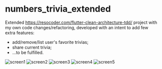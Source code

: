 # numbers_trivia_extended

Extended https://resocoder.com/flutter-clean-architecture-tdd/ project with my own code changes/refactoring, developed with an intent to add few extra features:
- add/remove/list user's favorite trivias;
- share current trivia;
- ...to be fulfilled.


![screen1](https://github.com/kkaun/numbers_trivia/blob/master/blob/screen1.png)
![screen2](https://github.com/kkaun/numbers_trivia/blob/master/blob/screen2.png)
![screen3](https://github.com/kkaun/numbers_trivia/blob/master/blob/screen3.png)
![screen4](https://github.com/kkaun/numbers_trivia/blob/master/blob/screen4.png)
![screen5](https://github.com/kkaun/numbers_trivia/blob/master/blob/screen5.png)
